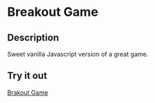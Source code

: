 # Breakout Game

## Description

Sweet vanilla Javascript version of a great game.

## Try it out

[Brakout Game](https://paologiraudi.github.io/breakout-game/)
